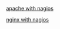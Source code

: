 [apache with nagios](http://ixdba.blog.51cto.com/2895551/752314)

[nginx with nagios](http://lihuipeng.blog.51cto.com/3064864/565412)

